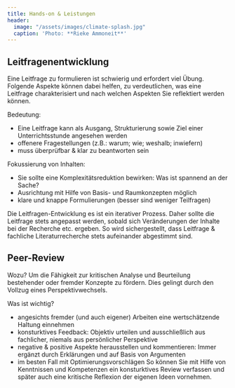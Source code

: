 ```yaml
---
title: Hands-on & Leistungen
header:
  image: "/assets/images/climate-splash.jpg"
  caption: 'Photo: **Rieke Ammoneit**'
---
```


## Leitfragenentwicklung 
Eine Leitfrage zu formulieren ist schwierig und erfordert viel Übung. Folgende Aspekte können dabei helfen, zu verdeutlichen, was eine Leitfrage charakterisiert und nach welchen Aspekten Sie reflektiert werden können.

Bedeutung: 
* Eine Leitfrage kann als Ausgang, Strukturierung sowie Ziel einer Unterrichtsstunde angesehen werden
* offenere Fragestellungen (z.B.: warum; wie; weshalb; inwiefern)
* muss überprüfbar & klar zu beantworten sein

Fokussierung von Inhalten:
* Sie sollte eine Komplexitätsreduktion bewirken: Was ist spannend an der Sache?
* Ausrichtung mit Hilfe von Basis- und Raumkonzepten möglich
* klare und knappe Formulierungen (besser sind weniger Teilfragen)

Die Leitfragen-Entwicklung es ist ein iterativer Prozess. Daher sollte die Leitfrage stets angepasst werden, sobald sich Veränderungen der Inhalte bei der Recherche etc. ergeben. So wird sichergestellt, dass Leitfrage & fachliche Literaturrecherche stets aufeinander abgestimmt sind. 
 
## Peer-Review
Wozu?
Um die Fähigkeit zur kritischen Analyse und Beurteilung bestehender oder fremder Konzepte zu fördern. Dies gelingt durch den Vollzug eines Perspektivwechsels. 

Was ist wichtig?
* angesichts fremder (und auch eigener) Arbeiten eine wertschätzende Haltung einnehmen
* konsturktives Feedback: Objektiv urteilen und ausschließlich aus fachlicher, niemals aus persönlicher Perspektive
* negative & positive Aspekte herausstellen und kommentieren: Immer ergänzt durch Erklärungen und auf Basis von Argumenten
* im besten Fall mit Optimierungsvorschlägen
So können Sie mit Hilfe von Kenntnissen und Kompetenzen ein konsturktives Review verfassen und später auch eine kritische Reflexion der eigenen Ideen vornehmen.  



